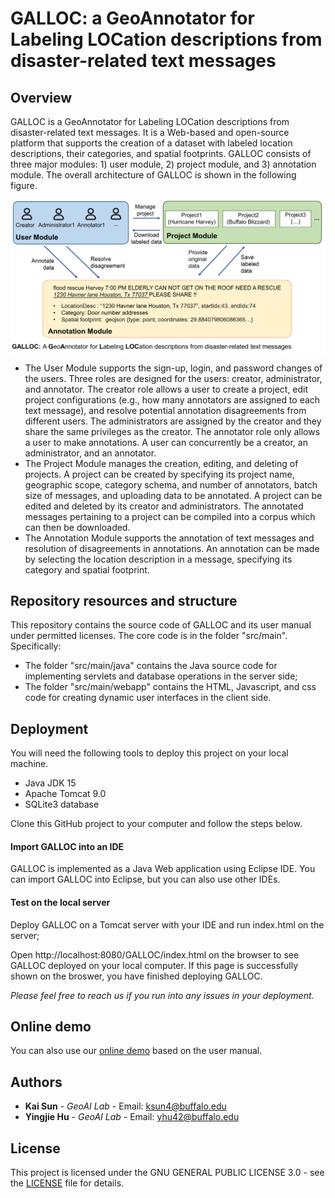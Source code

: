 # GALLOC: a GeoAnnotator for Labeling LOCation descriptions from disaster-related text messages

## Overview
GALLOC is a GeoAnnotator for Labeling LOCation descriptions from disaster-related text messages. It is a Web-based and open-source platform that supports the creation of a dataset with labeled location descriptions, their categories, and spatial footprints. 
GALLOC consists of three major modules: 1) user module, 2) project module, and 3) annotation module. The overall architecture of GALLOC is shown in the following figure.
<p align="center">
<img align="center" src="fig/overall_architecture.jpg" width="600" />
</p>

* The User Module supports the sign-up, login, and password changes of the users. Three roles are designed for the users: creator, administrator, and annotator. The creator role allows a user to create a project, edit project configurations (e.g., how many annotators are assigned to each text message), and resolve potential annotation disagreements from different users. The administrators are assigned by the creator and they share the same privileges as the creator. The annotator role only allows a user to make annotations. A user can concurrently be a creator, an administrator, and an annotator.
* The Project Module manages the creation, editing, and deleting of projects. A project can be created by specifying its project name, geographic scope, category schema, and number of annotators, batch size of messages, and uploading data to be annotated. A project can be edited and deleted by its creator and administrators. The annotated messages pertaining to a project can be compiled into a corpus which can then be downloaded. 
* The Annotation Module supports the annotation of text messages and resolution of disagreements in annotations. An annotation can be made by selecting the location description in a message, specifying its category and spatial footprint.

## Repository resources and structure
This repository contains the source code of GALLOC and its user manual under permitted licenses.
The core code is in the folder "src/main". Specifically:
* The folder "src/main/java" contains the Java source code for implementing servlets and database operations in the server side;
* The folder "src/main/webapp" contains the HTML, Javascript, and css code for creating dynamic user interfaces in the client side.

## Deployment
You will need the following tools to deploy this project on your local machine.
* Java JDK 15
* Apache Tomcat 9.0
* SQLite3 database

Clone this GitHub project to your computer and follow the steps below.
#### Import GALLOC into an IDE 
GALLOC is implemented as a Java Web application using Eclipse IDE. You can import GALLOC into Eclipse, but you can also use other IDEs.

#### Test on the local server
Deploy GALLOC on a Tomcat server with your IDE and run index.html on the server;

Open http://localhost:8080/GALLOC/index.html on the browser to see GALLOC deployed on your local computer. If this page is successfully shown on the broswer, you have finished deploying GALLOC.

*Please feel free to reach us if you run into any issues in your deployment.*

## Online demo
You can also use our [online demo](https://geoai.geog.buffalo.edu/GALLOC/) based on the user manual.

## Authors
* **Kai Sun** - *GeoAI Lab* - Email: ksun4@buffalo.edu
* **Yingjie Hu** - *GeoAI Lab* - Email: yhu42@buffalo.edu

## License

This project is licensed under the GNU GENERAL PUBLIC LICENSE 3.0 - see the [LICENSE](LICENSE) file for details.